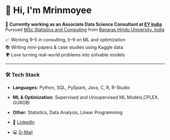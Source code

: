 # 👋 Hi, I'm Mrinmoyee 

🎯 **Currently working as an Associate Data Science Consultant at [EY India](https://www.ey.com/en_in)**  
    Pursued [MSc Statistics and Computing](https://www.bhu.ac.in/Content/Syllabus/Syllabus_3306920210211051938.pdf) from [Banaras Hindu University, India](https://www.bhu.ac.in/Site/Home/1_2_16_Main-Site) 

📈 Working 9–5 in consulting, 5–9 on ML and optimization  
📚 Writing mini-papers & case studies using Kaggle data  
🌍 Love turning real-world problems into solvable models

---

### 🛠️ Tech Stack
- **Languages:** Python, SQL, PySpark, Java, C, R, R-Studio
- **ML & Optimization:** Supervised and Unsupervised ML Models,CPLEX, GUROBI
- **Other:** Statistics, Data Analysis, Linear Programming

- 💼 [LinkedIn](www.linkedin.com/in/mrinmoyee-h-a7b606202)
- 💻 [G-Mail](mrinmoyeehawladar@gmail.com)
